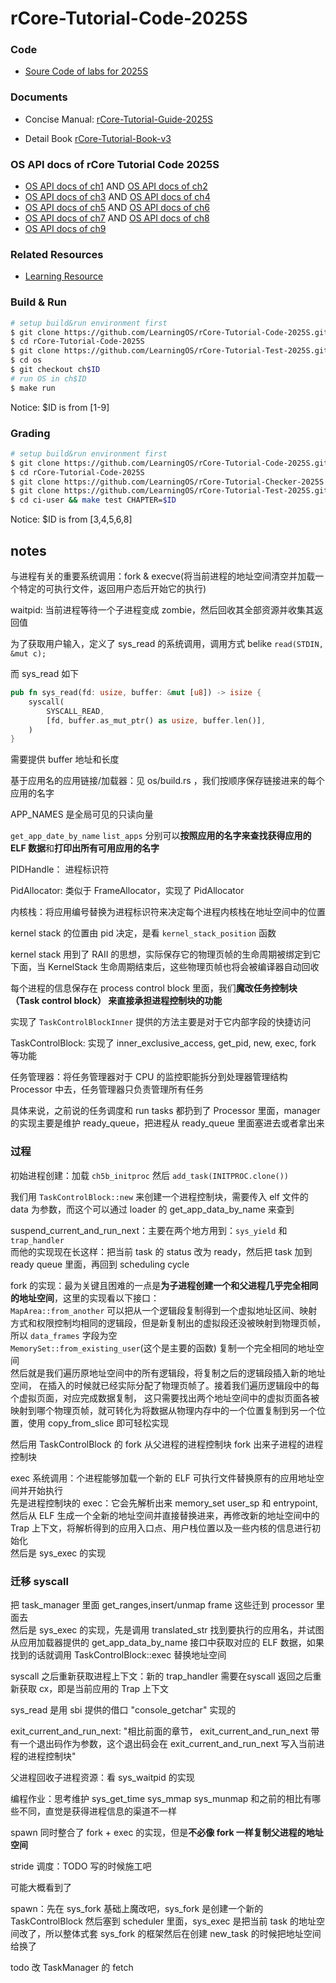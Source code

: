 # rCore-Tutorial-Code-2025S

### Code
- [Soure Code of labs for 2025S](https://github.com/LearningOS/rCore-Tutorial-Code-2025S)
### Documents

- Concise Manual: [rCore-Tutorial-Guide-2025S](https://LearningOS.github.io/rCore-Tutorial-Guide-2025S/)

- Detail Book [rCore-Tutorial-Book-v3](https://rcore-os.github.io/rCore-Tutorial-Book-v3/)


### OS API docs of rCore Tutorial Code 2025S
- [OS API docs of ch1](https://learningos.github.io/rCore-Tutorial-Code-2025S/ch1/os/index.html)
  AND [OS API docs of ch2](https://learningos.github.io/rCore-Tutorial-Code-2025S/ch2/os/index.html)
- [OS API docs of ch3](https://learningos.github.io/rCore-Tutorial-Code-2025S/ch3/os/index.html)
  AND [OS API docs of ch4](https://learningos.github.io/rCore-Tutorial-Code-2025S/ch4/os/index.html)
- [OS API docs of ch5](https://learningos.github.io/rCore-Tutorial-Code-2025S/ch5/os/index.html)
  AND [OS API docs of ch6](https://learningos.github.io/rCore-Tutorial-Code-2025S/ch6/os/index.html)
- [OS API docs of ch7](https://learningos.github.io/rCore-Tutorial-Code-2025S/ch7/os/index.html)
  AND [OS API docs of ch8](https://learningos.github.io/rCore-Tutorial-Code-2025S/ch8/os/index.html)
- [OS API docs of ch9](https://learningos.github.io/rCore-Tutorial-Code-2025S/ch9/os/index.html)

### Related Resources
- [Learning Resource](https://github.com/LearningOS/rust-based-os-comp2022/blob/main/relatedinfo.md)


### Build & Run

```bash
# setup build&run environment first
$ git clone https://github.com/LearningOS/rCore-Tutorial-Code-2025S.git
$ cd rCore-Tutorial-Code-2025S
$ git clone https://github.com/LearningOS/rCore-Tutorial-Test-2025S.git user
$ cd os
$ git checkout ch$ID
# run OS in ch$ID
$ make run
```
Notice: $ID is from [1-9]

### Grading

```bash
# setup build&run environment first
$ git clone https://github.com/LearningOS/rCore-Tutorial-Code-2025S.git
$ cd rCore-Tutorial-Code-2025S
$ git clone https://github.com/LearningOS/rCore-Tutorial-Checker-2025S.git ci-user
$ git clone https://github.com/LearningOS/rCore-Tutorial-Test-2025S.git ci-user/user
$ cd ci-user && make test CHAPTER=$ID
```
Notice: $ID is from [3,4,5,6,8]

## notes
与进程有关的重要系统调用：fork & execve(将当前进程的地址空间清空并加载一个特定的可执行文件，返回用户态后开始它的执行)    

waitpid: 当前进程等待一个子进程变成 zombie，然后回收其全部资源并收集其返回值      

为了获取用户输入，定义了 sys_read 的系统调用，调用方式 belike `read(STDIN, &mut c);`       

而 sys_read 如下   
```rs
pub fn sys_read(fd: usize, buffer: &mut [u8]) -> isize {
    syscall(
        SYSCALL_READ,
        [fd, buffer.as_mut_ptr() as usize, buffer.len()],
    )
}

```
需要提供 buffer 地址和长度     

基于应用名的应用链接/加载器：见 os/build.rs ，我们按顺序保存链接进来的每个应用的名字  

APP_NAMES 是全局可见的只读向量    

`get_app_date_by_name` `list_apps` 分别可以**按照应用的名字来查找获得应用的 ELF 数据**和**打印出所有可用应用的名字**       

PIDHandle： 进程标识符     

PidAllocator: 类似于 FrameAllocator，实现了 PidAllocator     

内核栈：将应用编号替换为进程标识符来决定每个进程内核栈在地址空间中的位置     

kernel stack 的位置由 pid 决定，是看 `kernel_stack_position` 函数      

kernel stack 用到了 RAII 的思想，实际保存它的物理页帧的生命周期被绑定到它下面，当 KernelStack 生命周期结束后，这些物理页帧也将会被编译器自动回收     

每个进程的信息保存在 process control block 里面，我们**魔改任务控制块（Task control block） 来直接承担进程控制块的功能**     

实现了 `TaskControlBlockInner` 提供的方法主要是对于它内部字段的快捷访问     

TaskControlBlock: 实现了 inner_exclusive_access, get_pid, new, exec, fork 等功能    

任务管理器：将任务管理器对于 CPU 的监控职能拆分到处理器管理结构 Processor 中去，任务管理器只负责管理所有任务     

具体来说，之前说的任务调度和 run tasks 都扔到了 Processor 里面，manager 的实现主要是维护 ready_queue，把进程从 ready_queue 里面塞进去或者拿出来    

### 过程
初始进程创建：加载 `ch5b_initproc` 然后 `add_task(INITPROC.clone())`     

我们用 `TaskControlBlock::new` 来创建一个进程控制块，需要传入 elf 文件的 data 为参数，而这个可以通过 loader 的 get_app_data_by_name 来查到    

suspend_current_and_run_next：主要在两个地方用到：`sys_yield` 和 `trap_handler`    
而他的实现现在长这样：把当前 task 的 status 改为 ready，然后把 task 加到 ready queue 里面，再回到 scheduling cycle     

fork 的实现：最为关键且困难的一点是**为子进程创建一个和父进程几乎完全相同的地址空间**，这里的实现看以下接口：   
`MapArea::from_another` 可以把从一个逻辑段复制得到一个虚拟地址区间、映射方式和权限控制均相同的逻辑段，但是新复制出的虚拟段还没被映射到物理页帧，所以 `data_frames` 字段为空      
`MemorySet::from_existing_user`(这个是主要的函数) 复制一个完全相同的地址空间    
然后就是我们遍历原地址空间中的所有逻辑段，将复制之后的逻辑段插入新的地址空间， 在插入的时候就已经实际分配了物理页帧了。接着我们遍历逻辑段中的每个虚拟页面，对应完成数据复制， 这只需要找出两个地址空间中的虚拟页面各被映射到哪个物理页帧，就可转化为将数据从物理内存中的一个位置复制到另一个位置，使用 copy_from_slice 即可轻松实现    

然后用 TaskControlBlock 的 fork 从父进程的进程控制块 fork 出来子进程的进程控制块    

exec 系统调用：个进程能够加载一个新的 ELF 可执行文件替换原有的应用地址空间并开始执行      
先是进程控制块的 exec：它会先解析出来 memory_set user_sp 和 entrypoint, 然后从 ELF 生成一个全新的地址空间并直接替换进来，再修改新的地址空间中的 Trap 上下文，将解析得到的应用入口点、用户栈位置以及一些内核的信息进行初始化      
然后是 sys_exec 的实现     

### 迁移 syscall
把 task_manager 里面 get_ranges,insert/unmap frame 这些迁到 processor 里面去   
然后是 sys_exec 的实现，先是调用 translated_str 找到要执行的应用名，并试图从应用加载器提供的 get_app_data_by_name 接口中获取对应的 ELF 数据，如果找到的话就调用 TaskControlBlock::exec 替换地址空间    

syscall 之后重新获取进程上下文：新的 trap_handler 需要在syscall 返回之后重新获取 cx，即是当前应用的 Trap 上下文     

sys_read 是用 sbi 提供的借口 "console_getchar" 实现的    

exit_current_and_run_next: "相比前面的章节， exit_current_and_run_next 带有一个退出码作为参数，这个退出码会在 exit_current_and_run_next 写入当前进程的进程控制块"     

父进程回收子进程资源：看 sys_waitpid 的实现    

编程作业：思考维护 sys_get_time sys_mmap sys_munmap 和之前的相比有哪些不同，直觉是获得进程信息的渠道不一样     

spawn 同时整合了 fork + exec 的实现，但是**不必像 fork 一样复制父进程的地址空间**    

stride 调度：TODO 写的时候施工吧    

可能大概看到了

spawn：先在 sys_fork 基础上魔改吧，sys_fork 是创建一个新的 TaskControlBlock 然后塞到 scheduler 里面，sys_exec 是把当前 task 的地址空间改了，所以整体式套 sys_fork 的框架然后在创建 new_task 的时候把地址空间给换了   

todo 改 TaskManager 的 fetch   
